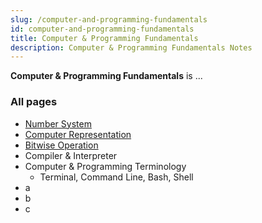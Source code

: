 ```yaml
---
slug: /computer-and-programming-fundamentals
id: computer-and-programming-fundamentals
title: Computer & Programming Fundamentals
description: Computer & Programming Fundamentals Notes
---
```


**Computer & Programming Fundamentals** is ...

### All pages

- [Number System](computer-and-programming-fundamentals/number-system)
- [Computer Representation](computer-and-programming-fundamentals/computer-representation)
- [Bitwise Operation](computer-and-programming-fundamentals/bitwise-operation)
- Compiler & Interpreter
- Computer & Programming Terminology
    - Terminal, Command Line, Bash, Shell
- a
- b
- c
